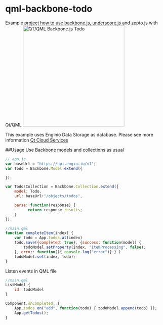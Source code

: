 qml-backbone-todo
=================

Example project how to use [backbone.js](http://backbonejs.org/), [underscore.js](http://underscorejs.org) and [zepto.js](http://zeptojs.com/) with Qt/QML
<img alt="QT/QML Backbone.js Todo" src="https://raw.githubusercontent.com/nevalla/qml-backbone-todo/master/images/ScreenShot.png" width="320" />

This example uses Enginio Data Storage as database. Please see more information [Qt Cloud Services](https://www.qtcloudservices.com)

##Usage
Use Backbone models and collections as usual

```javascript
// app.js
var baseUrl = "https://api.engin.io/v1";
var Todo = Backbone.Model.extend({

});

var TodosCollection = Backbone.Collection.extend({
    model: Todo,
    url: baseUrl+"/objects/todos",

    parse: function(response) {
          return response.results;
    }
});
```
```javascript
//main.qml
function completeItem(index) {
    var todo = App.todos.at(index)
    todo.save({completed: true}, {success: function(model) {
        todoModel.setProperty(index, "itemProcessing", false);
    }, error: function(){ console.log("error")} } )
    todoModel.set(index, todo);
}
```

Listen events in QML file
```javascript
//main.qml
ListModel {
    id: todoModel
}

Component.onCompleted: {
    App.todos.on("add", function(todo) { todoModel.append(todo) });
    App.getTodos();
}
```
